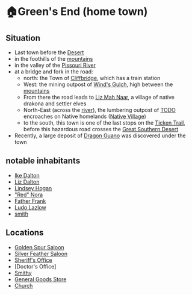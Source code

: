 # 🏠Green's End (home town)
## Situation
- Last town before the [Desert][desert]
- in the foothills of the [mountains](/various/mountains.md)
- in the valley of the [Pissouri River][pissouri]
- at a bridge and fork in the road:
  - north: the Town of [Cliffbridge](/towns/cliffbridge/cliffbridge.md), which has a train station
  - West: the mining outpost of [Wind's Gulch](/towns/winds-gulch/mine-outpost.md), high between the [mountains](/various/mountains.md)
  - From there the road leads to [Liz Mah Naar](/towns/liz-mah-naar/drakona-village.md), a village of native drakona and settler elves
  - North-East (across the [river][pissouri]), the lumbering outpost of [TODO](/towns/lumber-post/lumber-post.md) encroaches on Native homelands ([Native Village](/towns/fungril-village/native-village.md))
  - to the south, this town is one of the last stops on the [Ticken Trail](/various/ticken-trail.md), before this hazardous road crosses the [Great Southern Desert][desert]
- Recently, a large deposit of [Dragon Guano](/various/dragon-guano.md) was discovered under the town
## notable inhabitants
- [Ike Dalton](/towns/hometown/npc/ike-dalton.md)
- [Liz Dalton](/towns/hometown/npc/liz-dalton.md)
- [Lindsey Hogan](/towns/hometown/npc/hometown-sheriff.md)
- ["Red" Nora](/towns/hometown/npc/nora.md)
- [Father Frank](/towns/hometown/npc/hometown-priest.md)
- [Ludo Lazlow](/towns/hometown/npc/hometown-gg-merchant.md)
- [smith](/towns/hometown/npc/hometown-smith.md)
## Locations
- [Golden Spur Saloon](/towns/hometown/loc/golden-saloon.md)
- [Silver Feather Saloon](/towns/hometown/loc/silver-saloon.md)
- [Sheriff's Office](/towns/hometown/loc/hometown-police.md)
- [Doctor's Office]
- [Smithy](/towns/hometown/loc/hometown-smithy.md)
- [General Goods Store](/towns/hometown/loc/hometown-gg.md)
- [Church](/towns/hometown/loc/hometown-church.md)

[desert]: /regions/desert/desert.md
[pissouri]: /various/pissouri.md
